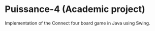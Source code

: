# Puissance-4 (Academic project)

Implementation of the Connect four board game in Java using Swing.
